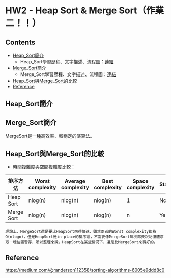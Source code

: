 # HW2 - Heap Sort & Merge Sort（作業二！！）

## Contents
* [Heap_Sort簡介](#Heap_Sort簡介)
  * Heap_Sort學習歷程、文字描述、流程圖：[連結](#Heap_Sort與Merge_Sort的比較)
* [Merge_Sort簡介](#Merge_Sort簡介)
  * Merge_Sort學習歷程、文字描述、流程圖：[連結](#Heap_Sort與Merge_Sort的比較)
* [Heap_Sort與Merge_Sort的比較](#Heap_Sort與Merge_Sort的比較)
* [Reference](#Reference)

## Heap_Sort簡介

## Merge_Sort簡介
MergeSort是一種高效率、較穩定的演算法。
## Heap_Sort與Merge_Sort的比較
* 時間複雜度與空間複雜度比較：

| 排序方法 | Worst complexity  | Average complexity | Best complexity | Space complexity | Stable 
| ------------ | ------------ | ------------ | ------------ | ------------ | ------------ 
| Heap Sort      | nlog(n) | nlog(n)  | nlog(n) | 1 | No 
| Merge Sort      | nlog(n)  | nlog(n) | nlog(n) | n | Yes 

`理論上，MergeSort還是要比HeapSort來得快速，雖然兩者的Worst complexity都為O(nlogn)，但是HeapSort是in-place的排序法，不需要像MergeSort每次都要跟記憶體求取一塊位置暫存，所以整理來說，HeapSort在某些情況下，還是比MergeSort來得好的。`

## Reference
https://medium.com/@randerson112358/sorting-algorithms-6005e9ddd8c0
